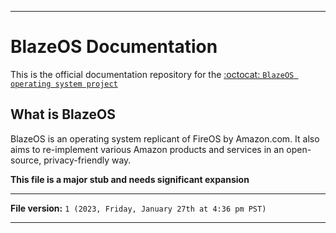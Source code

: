 
***

# BlazeOS Documentation

This is the official documentation repository for the [:octocat: `BlazeOS operating system project`](https://github.com/seanpm2001/BlazeOS/)

## What is BlazeOS

BlazeOS is an operating system replicant of FireOS by Amazon.com. It also aims to re-implement various Amazon products and services in an open-source, privacy-friendly way.

**This file is a major stub and needs significant expansion**

***

**File version:** `1 (2023, Friday, January 27th at 4:36 pm PST)`

***

